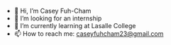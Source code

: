 - 👋 Hi, I’m Casey Fuh-Cham
- 👀 I’m looking for an internship
- 🌱 I’m currently learning at Lasalle College
- 📫 How to reach me: caseyfuhcham23@gmail.com

<!---
caseyfuhcham23/caseyfuhcham23 is a ✨ special ✨ repository because its `README.md` (this file) appears on your GitHub profile.
You can click the Preview link to take a look at your changes.
--->
